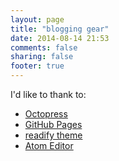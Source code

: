 ```yaml
---
layout: page
title: "blogging gear"
date: 2014-08-14 21:53
comments: false
sharing: false
footer: true
---
```


I'd like to thank to:

  * [Octopress](http://octopress.org/)
  * [GitHub Pages](https://pages.github.com/)
  * [readify theme](https://github.com/vladigleba/readify)
  * [Atom Editor](https://github.com/atom/atom)
